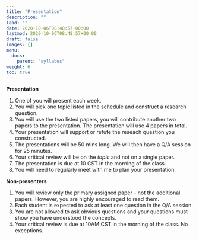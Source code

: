 ```yaml
---
title: "Presentation"
description: ""
lead: ""
date: 2020-10-06T08:48:57+00:00
lastmod: 2020-10-06T08:48:57+00:00
draft: false
images: []
menu:
  docs:
    parent: "syllabus"
weight: 6
toc: true
---
```



**Presentation**
  1. One of you will present each week.
  1. You will pick one topic listed in the schedule and construct a research question.
  1. You will use the two listed papers, you will contribute another two papers to the presentation. The presentation will use 4 papers in total.
  2. Your presentation will support or refute the reseach question you constructed.
  2. The presentations will be 50 mins long. We will then have a Q/A session for 25 minutes.
  3. Your critical review will be on the *topic* and not on a single paper.
  4. The presentation is due at 10 CST in the morning of the class.
  3. You will need to regularly meet with me to plan your presentation.

**Non-presenters**
  1. You will review only the primary assigned paper - not the additional papers. However, you are highly encouraged to read them.
  1. Each student is expected to ask at least one question in the Q/A session.
  4. You are not allowed to ask obvious questions and your questions must show you have understood the concepts.
  5. Your critical review is due at 10AM CST in the morning of the class. No exceptions.







